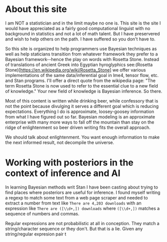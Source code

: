 # About this site

I am NOT a statistician and in the limit maybe no one is. This site is the site I would have appreciated as a fairly good computational linguist with no background in statistics and not a lot of math talent. But I have preservered and wish to help others on the path. I have suffered so you don't have to. 

So this site is organized to help programmers use Bayesian techniques as well as help staticians transition from whatever framework they prefer to a Bayesian framework--hence the play on words with Rosetta Stone. Instead of translations of ancient Greek into Egyptian hyroglyphics see:(Rosetta Stone)[https://en.wikipedia.org/wiki/Rosetta_Stone] we offer various implementations of the same data/inferential goal in lme4, tensor flow, etc. and Stan programs. I'll offer a direct quote from the wikipedia page: "The term Rosetta Stone is now used to refer to the essential clue to a new field of knowledge." Your new field of knowledge is Bayesian inference. So there. 

Most of this content is written while drinking beer, while confessory that is not the point because divulging it serves a different goal which is reducing expectations. Everything I do is approximate, loosey-goosey information from what I have figured out so far. Bayesian modeling is an approximate enterprise with many more ways to fall off the mountain than stay on the ridge of enlightenment so beer driven writing fits the overall approach. 

We should talk about enlightenment. You want enough information to make the next informed result, not decompile the universe. 



# Working with posteriors in the context of inference and AI

In learning Bayesian methods writ Stan I have been casting about trying to find places where posteriors are useful for inference. I found myself writing a regexp to match some text from a web page scraper and needed to extract a number from text like `There are 4,203 downloads` with an expression like `There are ([\\d+,]) downloads` where `([\\d+,])` matches a sequence of numbers and commas. 

Regular expressions are not probabilistic at all in conception. They match a string/character sequence or they don't. But that is a lie. Given any string/regular expresion pair t
